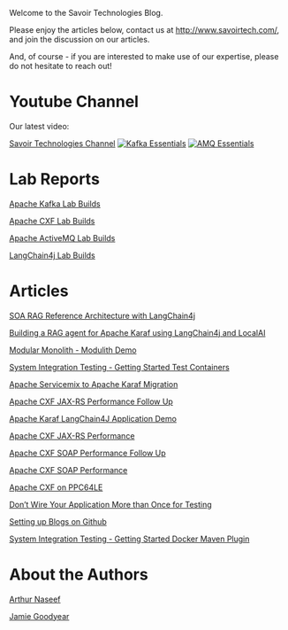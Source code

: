 Welcome to the Savoir Technologies Blog.

Please enjoy the articles below, contact us at
<http://www.savoirtech.com/>, and join the discussion on our articles.

And, of course - if you are interested to make use of our expertise,
please do not hesitate to reach out\!

# Youtube Channel

Our latest video:

[Savoir Technologies Channel](https://www.youtube.com/channel/UCKjw-zeL4DHViYyK_wxdUpQ)
[![Kafka Essentials](https://img.youtube.com/vi/d2vbtTqiM_M/0.jpg)](https://www.youtube.com/watch?v=d2vbtTqiM_M)
[![AMQ Essentials](https://img.youtube.com/vi/PtPuR0qcE0c/0.jpg)](https://www.youtube.com/watch?v=PtPuR0qcE0c)


# Lab Reports

[Apache Kafka Lab Builds](https://github.com/savoirtech/apache-kafka-report)

[Apache CXF Lab Builds](https://github.com/savoirtech/apache-cxf-report)

[Apache ActiveMQ Lab Builds](https://github.com/savoirtech/apache-activemq-report)

[LangChain4j Lab Builds](https://github.com/savoirtech/langchain4j-report)

# Articles

[SOA RAG Reference Architecture with LangChain4j](https://github.com/savoirtech/soa-rag-reference-architecture)

[Building a RAG agent for Apache Karaf using LangChain4j and LocalAI](https://github.com/savoirtech/apache-karaf-learning-rag)

[Modular Monolith - Modulith Demo](https://github.com/savoirtech/modulith-demo)

[System Integration Testing - Getting Started Test Containers](https://github.com/savoirtech/black-box-system-test-tc)

[Apache Servicemix to Apache Karaf Migration](https://github.com/savoirtech/apache-servicemix-to-apache-karaf-migration)

[Apache CXF JAX-RS Performance Follow Up](https://github.com/savoirtech/apache-cxf-jax-rs-performance-followup)

[Apache Karaf LangChain4J Application Demo](https://github.com/savoirtech/apache-karaf-langchain4j-demo)

[Apache CXF JAX-RS Performance](https://github.com/savoirtech/apache-cxf-jax-rs-performance)

[Apache CXF SOAP Performance Follow Up](https://github.com/savoirtech/apache-cxf-soap-performance-followup)

[Apache CXF SOAP Performance](https://github.com/savoirtech/apache-cxf-soap-performance)

[Apache CXF on PPC64LE](https://github.com/savoirtech/apache-cxf-ppc64le)

[Don’t Wire Your Application More than Once for
Testing](https://github.com/savoirtech/black-box-system-test)

[Setting up Blogs on Github](https://github.com/savoirtech/github-blog)

[System Integration Testing - Getting Started Docker Maven Plugin](https://github.com/savoirtech/black-box-system-test-dmp)

# About the Authors

[Arthur Naseef](authors/ArthurNaseef.md)

[Jamie Goodyear](authors/JamieGoodyear.md)
